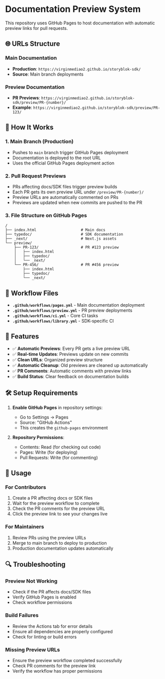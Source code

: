 # Documentation Preview System

This repository uses GitHub Pages to host documentation with automatic preview links for pull requests.

## 🌐 URLs Structure

### Main Documentation
- **Production**: `https://virginmediao2.github.io/storyblok-sdk/`
- **Source**: Main branch deployments

### Preview Documentation
- **PR Previews**: `https://virginmediao2.github.io/storyblok-sdk/preview/PR-{number}/`
- **Example**: `https://virginmediao2.github.io/storyblok-sdk/preview/PR-123/`

## 🚀 How It Works

### 1. **Main Branch (Production)**
- Pushes to `main` branch trigger GitHub Pages deployment
- Documentation is deployed to the root URL
- Uses the official GitHub Pages deployment action

### 2. **Pull Request Previews**
- PRs affecting docs/SDK files trigger preview builds
- Each PR gets its own preview URL under `/preview/PR-{number}/`
- Preview URLs are automatically commented on PRs
- Previews are updated when new commits are pushed to the PR

### 3. **File Structure on GitHub Pages**
```
/
├── index.html                    # Main docs
├── typedoc/                      # SDK documentation
├── _next/                        # Next.js assets
└── preview/
    ├── PR-123/                   # PR #123 preview
    │   ├── index.html
    │   ├── typedoc/
    │   └── _next/
    └── PR-456/                   # PR #456 preview
        ├── index.html
        ├── typedoc/
        └── _next/
```

## 🔧 Workflow Files

- **`.github/workflows/pages.yml`** - Main documentation deployment
- **`.github/workflows/preview.yml`** - PR preview deployments
- **`.github/workflows/ci.yml`** - Core CI tasks
- **`.github/workflows/library.yml`** - SDK-specific CI

## 📝 Features

- ✅ **Automatic Previews**: Every PR gets a live preview URL
- ✅ **Real-time Updates**: Previews update on new commits
- ✅ **Clean URLs**: Organized preview structure
- ✅ **Automatic Cleanup**: Old previews are cleaned up automatically
- ✅ **PR Comments**: Automatic comments with preview links
- ✅ **Build Status**: Clear feedback on documentation builds

## 🛠️ Setup Requirements

1. **Enable GitHub Pages** in repository settings:
   - Go to Settings → Pages
   - Source: "GitHub Actions"
   - This creates the `github-pages` environment

2. **Repository Permissions**:
   - Contents: Read (for checking out code)
   - Pages: Write (for deploying)
   - Pull Requests: Write (for commenting)

## 🎯 Usage

### For Contributors
1. Create a PR affecting docs or SDK files
2. Wait for the preview workflow to complete
3. Check the PR comments for the preview URL
4. Click the preview link to see your changes live

### For Maintainers
1. Review PRs using the preview URLs
2. Merge to main branch to deploy to production
3. Production documentation updates automatically

## 🔍 Troubleshooting

### Preview Not Working
- Check if the PR affects docs/SDK files
- Verify GitHub Pages is enabled
- Check workflow permissions

### Build Failures
- Review the Actions tab for error details
- Ensure all dependencies are properly configured
- Check for linting or build errors

### Missing Preview URLs
- Ensure the preview workflow completed successfully
- Check PR comments for the preview link
- Verify the workflow has proper permissions
